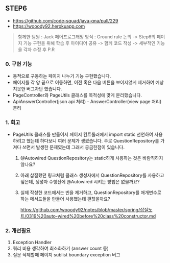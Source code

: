 ## STEP6
- https://github.com/code-squad/java-qna/pull/229
- https://wooody92.herokuapp.com

> 함께한 팀원 : Jack
> 페어프로그래밍 방식 : Ground rule 논의 -> Step6의 페이지 기능 구현을 위해 학습 후 아이디어 공유 -> 함께 코드 작성 -> 세부적인 기능을 각자 수정 후 P.R

### 0. 구현 기능

- 동적으로 구동하는 페이지 나누기 기능 구현했습니다.
- 페이지를 각 양 끝으로 이동하면, 이전 혹은 다음 버튼을 보이지않게 제거하여 예상치못한 버그차단 했습니다.
- PageController와 PageUtils 클래스를 목적성에 맞게 분리했습니다.
- ApiAnswerController(json api 처리) - AnswerController(view page 처리) 분리

### 1. 회고

- PageUtils 클래스를 만들어서 페이지 컨트롤러에서 import static 선언하여 사용하려고 했는데 하다보니 여러 문제가 생겼습니다. 주로 QuestionRepository를 가져다 쓰면서 발생한 문제였는데 그래서 궁금한점이 있습니다.

  1. @Autowired QuestionRepository는 static하게 사용하는 것은 바람직하지 않나요?

  2. 아래 삽질했던 링크처럼 클래스 생성자에서 QuestionRepository를 사용하고 싶은데, 생성자 수행전에 @Autowired 시키는 방법은 없을까요?

  3. 실제 작성한 코드에서는 빈을 제거하고, QuestionRepository를 매개변수로 하는 메서드들을 만들어 사용했는데 괜찮을까요?

     https://github.com/wooody92/notes/blob/master/spring/삽질노트/0319%20auto-wired%20before%20class%20constructor.md

### 2. 개선필요

1. Exception Handler
2. 쿼리 비용 생각하여 최소화하기 (answer count 등)
3. 질문 삭제할때 페이지 sublist boundary exception 버그 
